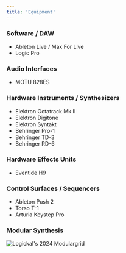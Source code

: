 ```yaml
---
title: 'Equipment'
---
```

### Software / DAW
* Ableton Live / Max For Live
* Logic Pro

### Audio Interfaces
* MOTU 828ES

### Hardware Instruments / Synthesizers
* Elektron Octatrack Mk II
* Elektron Digitone
* Elektron Syntakt
* Behringer Pro-1
* Behringer TD-3
* Behringer RD-6

### Hardware Effects Units
* Eventide H9

### Control Surfaces / Sequencers
* Ableton Push 2
* Torso T-1
* Arturia Keystep Pro

### Modular Synthesis
![Logickal's 2024 Modulargrid](https://cdn.modulargrid.net/img/racks/modulargrid_2573080.jpg)
